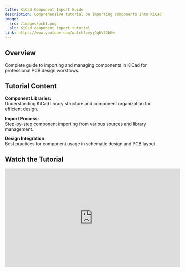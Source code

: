 ```yaml
---
title: KiCad Component Import Guide
description: Comprehensive tutorial on importing components into KiCad for PCB design and schematic development.
image:
  src: /images/pcb1.png
  alt: KiCad component import tutorial
link: https://www.youtube.com/watch?v=yjGqhV3JbKw
---
```


## Overview

Complete guide to importing and managing components in KiCad for professional PCB design workflows.

## Tutorial Content

**Component Libraries:**  
Understanding KiCad library structure and component organization for efficient design.

**Import Process:**  
Step-by-step component importing from various sources and library management.

**Design Integration:**  
Best practices for component usage in schematic design and PCB layout.

## Watch the Tutorial

<iframe width="560" height="315" src="https://www.youtube.com/embed/yjGqhV3JbKw" title="YouTube video player" frameborder="0" allow="accelerometer; autoplay; clipboard-write; encrypted-media; gyroscope; picture-in-picture; web-share" allowfullscreen></iframe>